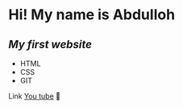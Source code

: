 # Hi! My name is Abdulloh

## _My first website_

- HTML
- CSS
- GIT

Link [You tube](https://www.youtube.com/) 🤩